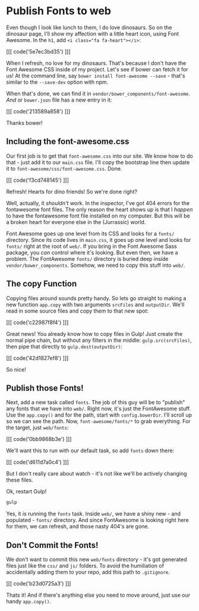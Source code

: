 # Publish Fonts to web

Even though I look like lunch to them, I do love dinosaurs. So on the dinosaur
page, I'll show my affection with a little heart icon, using Font Awesome.
In the `h1`, add `<i class="fa fa-heart"></i>`:

[[[ code('5e7ec3bd35') ]]]

When I refresh, no love for my dinosaurs. That's because I don't have the
Font Awesome CSS inside of my project. Let's see if bower can fetch it for
us! At the command line, say `bower install font-awesome --save` - that's
similar to the `--save-dev` option with npm.

When that's done, we can find it in `vendor/bower_components/font-awesome`.
*And* or `bower.json` file has a new entry in it:

[[[ code('213589a858') ]]]

Thanks bower!

## Including the font-awesome.css

Our first job is to get that `font-awesome.css` into our site. We know how
to do that - just add it to our `main.css` file. I'll copy the bootstrap
line then update it to `font-awesome/css/font-awesome.css`. Done.

[[[ code('f3cd748145') ]]]

Refresh! Hearts for dino friends! So we're done right?

Well, actually, it *shouldn't* work. In the inspector, I've got 404 errors
for the fontawesome font files. The only reason the heart shows up is that
I *happen* to have the fontawesome font file installed on my computer. But
this will be a broken heart for everyone else in the (Jurrassic) world.

Font Awesome goes up one level from its CSS and looks for a `fonts/` directory.
Since its code lives in `main.css`, it goes up one level and looks for `fonts/`
right at the root of `web/`. If you bring in the Font Awesome Sass package,
you *can* control where it's looking. But even then, we have a problem. The
FontAwesome `fonts/` directory is buried deep inside `vendor/bower_components`.
Somehow, we need to copy this stuff into `web/`.

## The copy Function

Copying files around sounds pretty handy. So lets go straight to making a
new function `app.copy` with two arguments `srcFiles` and `outputDir`. We'll
read in some source files and copy them to that new spot:

[[[ code('c22987f8f4') ]]]

Great news! You already know how to copy files in Gulp! Just create the normal
pipe chain, but without any filters in the middle: `gulp.src(srcFiles)`,
then pipe that directly to `gulp.dest(outputDir)`:

[[[ code('42d1827ef8') ]]]

So nice!

## Publish those Fonts!

Next, add a new task called `fonts`. The job of this guy will be to "publish"
any fonts that we have into `web/`. Right now, it's just the FontAwesome
stuff. Use the `app.copy()` and for the path, start with `config.bowerDir`.
I'll scroll up so we can see the path. Now, `font-awesome/fonts/*` to grab
everything. For the target, just `web/fonts`:

[[[ code('0bb9868b3e') ]]]

We'll want this to run with our default task, so add `fonts` down there:

[[[ code('d611d7a0c4') ]]]

But I don't really care about watch - it's not like we'll be actively changing
these files.

Ok, restart Gulp!

```bash
gulp
```

Yes, it *is* running the `fonts` task. Inside `web/`, we have a shiny
new - and populated - `fonts/` directory. And since FontAwesome is looking
right here for them, we can refresh, and those nasty 404's are gone.

## Don't Commit the Fonts!

We don't want to commit this new `web/fonts` directory - it's got generated
files just like the `css/` and `js/` folders. To avoid the humiliation of
accidentally adding them to your repo, add this path to `.gitignore`.

[[[ code('b23d0725a3') ]]]

Thats it! And if there's anything else you need to move around, just use
our handy `app.copy()`.
